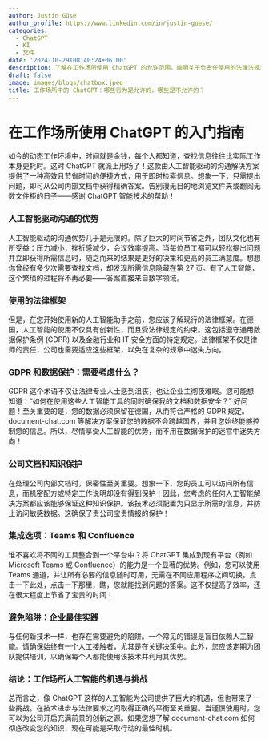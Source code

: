 ```yaml
---
author: Justin Güse
author_profile: https://www.linkedin.com/in/justin-guese/
categories:
  - ChatGPT
  - KI
  - 文件
date: '2024-10-29T08:40:24+06:00'
description: 了解在工作场所使用 ChatGPT 的允许范围。阐明关于负责任使用的法律法规和最佳实践。
draft: false
image: images/blogs/chatbox.jpeg
title: 工作场所中的 ChatGPT：哪些行为是允许的，哪些是不允许的？
---
```


# 在工作场所使用 ChatGPT 的入门指南

如今的动态工作环境中，时间就是金钱，每个人都知道，查找信息往往比实际工作本身更耗时。这时 ChatGPT 就派上用场了！这款由人工智能驱动的沟通解决方案提供了一种高效且节省时间的便捷方式，用于即时检索信息。想象一下，只需提出问题，即可从公司内部文档中获得精确答案。告别漫无目的地浏览文件夹或翻阅无数文件柜的日子——感谢 ChatGPT 智能技术的帮助！

### 人工智能驱动沟通的优势

人工智能驱动的沟通优势几乎是无限的。除了巨大的时间节省之外，团队文化也有所受益：压力减小，挫折感减少，会议效率提高。当每位员工都可以轻松提出问题并立即获得所需信息时，随之而来的结果是更好的决策和更高的员工满意度。想想你曾经有多少次需要查找文档，却发现所需信息隐藏在第 27 页。有了人工智能，这个繁琐的过程将不再必要——答案直接来自数字领域。

### 使用的法律框架

但是，在您开始使用新的人工智能助手之前，您应该了解现行的法律框架。在德国，人工智能的使用不仅具有创新性，而且受法律规定的约束。这包括遵守通用数据保护条例 (GDPR) 以及金融行业和 IT 安全方面的特定规定。法律框架不仅是律师的责任，公司也需要适应这些框架，以免在复杂的规章中迷失方向。

### GDPR 和数据保护：需要考虑什么？

GDPR 这个术语不仅让法律专业人士感到沮丧，也让企业主彻夜难眠。您可能想知道：“如何在使用这些人工智能工具的同时确保我的文档和数据安全？” 好问题！至关重要的是，您的数据必须保留在德国，从而符合严格的 GDPR 规定。document-chat.com 等解决方案保证您的数据不会跨越国界，并且您始终能够控制您的信息。所以，尽情享受人工智能的优势，而不用在数据保护的迷宫中迷失方向！

### 公司文档和知识保护

在处理公司内部文档时，保密性至关重要。想象一下，您的员工可以访问所有信息，而机密配方或特定工作说明却没有得到保护！因此，您考虑的任何人工智能解决方案都应该能够保证这种知识保护。该技术必须配置为只显示所需的信息，并防止访问敏感数据。这确保了贵公司宝贵情报的保护！

### 集成选项：Teams 和 Confluence

谁不喜欢将不同的工具整合到一个平台中？将 ChatGPT 集成到现有平台（例如 Microsoft Teams 或 Confluence）的能力是一个显著的优势。例如，您可以使用 Teams 通道，并让所有必要的信息随时可用，无需在不同应用程序之间切换。点击一下此处，点击一下那里，瞧，您就能找到问题的答案。这不仅提高了效率，还在很大程度上节省了宝贵的时间！

### 避免陷阱：企业最佳实践

与任何新技术一样，也存在需要避免的陷阱。一个常见的错误是盲目依赖人工智能。请确保始终有一个人工接触者，尤其是在关键决策中。此外，您应该定期为团队提供培训，以确保每个人都能使用该技术并利用其优势。

### 结论：工作场所人工智能的机遇与挑战

总而言之，像 ChatGPT 这样的人工智能为公司提供了巨大的机遇，但也带来了一些挑战。在技术进步与法律要求之间取得正确的平衡至关重要。当谨慎使用时，您可以为公司开启充满前景的创新之源。如果您想了解 document-chat.com 如何彻底改变您的知识，现在可能是采取行动的最佳时机。
